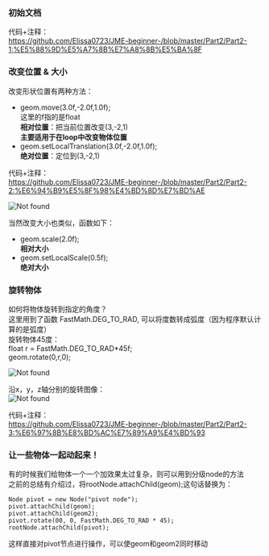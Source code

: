 ### 初始文档  
代码+注释：   
https://github.com/Elissa0723/JME-beginner-/blob/master/Part2/Part2-1:%E5%88%9D%E5%A7%8B%E7%A8%8B%E5%BA%8F    
  
### 改变位置 & 大小  
改变形状位置有两种方法：
+ geom.move(3.0f,-2.0f,1.0f);  
这里的f指的是float  
<b>相对位置</b>：把当前位置改变(3,-2,1)  
<b>主要适用于在loop中改变物体位置</b>  
+ geom.setLocalTranslation(3.0f,-2.0f,1.0f);   
<b>绝对位置</b>：定位到(3,-2,1)    

代码+注释：  
https://github.com/Elissa0723/JME-beginner-/blob/master/Part2/Part2-2:%E6%94%B9%E5%8F%98%E4%BD%8D%E7%BD%AE  

![Not found](https://github.com/Elissa0723/Image/blob/master/1-4.jpg)

当然改变大小也类似，函数如下：  
+ geom.scale(2.0f);  
<b>相对大小</b>  
+ geom.setLocalScale(0.5f);  
<b>绝对大小</b>  

### 旋转物体  
如何将物体旋转到指定的角度？  
这里用到了函数 FastMath.DEG_TO_RAD, 可以将度数转成弧度（因为程序默认计算的是弧度）  
旋转物体45度：  
float r = FastMath.DEG_TO_RAD*45f;  
geom.rotate(0,r,0);  

![Not found](https://github.com/Elissa0723/Image/blob/master/1-5.jpg?raw=true)

沿x，y，z轴分别的旋转图像：  
![Not found](https://github.com/Elissa0723/Image/blob/master/1-6.jpg?raw=true)

代码+注释：  
https://github.com/Elissa0723/JME-beginner-/blob/master/Part2/Part2-3:%E6%97%8B%E8%BD%AC%E7%89%A9%E4%BD%93    

### 让一些物体一起动起来！  
有的时候我们给物体一个一个加效果太过复杂，则可以用到分级node的方法  
之前的总结有介绍过，将rootNode.attachChild(geom);这句话替换为：  
```
Node pivot = new Node("pivot node"); 
pivot.attachChild(geom); 
pivot.attachChild(geom2); 
pivot.rotate(00, 0, FastMath.DEG_TO_RAD * 45); 
rootNode.attachChild(pivot); 
```
这样直接对pivot节点进行操作，可以使geom和geom2同时移动  


